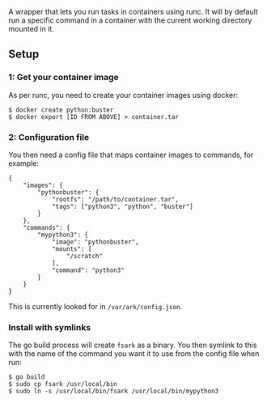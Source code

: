A wrapper that lets you run tasks in containers using runc. It will by default run a specific command in a container with the current working directory mounted in it.

## Setup

### 1: Get your container image

As per runc, you need to create your container images using docker:

```
$ docker create python:buster
$ docker export [ID FROM ABOVE] > container.tar
```

### 2: Configuration file

You then need a config file that maps container images to commands, for example:

```
{
	"images": {
		"pythonbuster": {
			"rootfs": "/path/to/container.tar",
			"tags": ["python3", "python", "buster"]
		}
	},
	"commands": {
		"mypython3": {
			"image": "pythonbuster",
			"mounts": [
				"/scratch"
			],
			"command": "python3"
		}
	}
}
```

This is currently looked for in `/var/ark/config.json`.

### Install with symlinks

The go build process will create `fsark` as a binary. You then symlink to this with the name of the command you want it to use from the config file when run:

```
$ go build
$ sudo cp fsark /usr/local/bin
$ sudo ln -s /usr/local/bin/fsark /usr/local/bin/mypython3
```